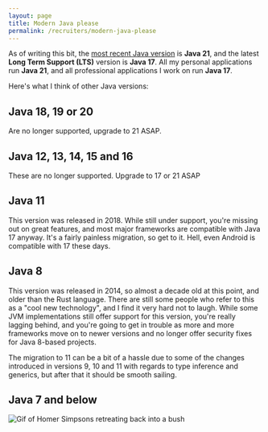 ```yaml
---
layout: page
title: Modern Java please
permalink: /recruiters/modern-java-please
---
```


As of writing this bit, the [most recent Java version](https://en.wikipedia.org/wiki/Java_version_history) is **Java 21**, 
and the latest **Long Term Support (LTS)** version is **Java 17**. All my personal applications run **Java 21**, and all 
professional applications I work on run **Java 17**.

Here's what I think of other Java versions:

## Java 18, 19 or 20

Are no longer supported, upgrade to 21 ASAP.

## Java 12, 13, 14, 15 and 16

These are no longer supported. Upgrade to 17 or 21 ASAP

## Java 11

This version was released in 2018. While still under support, you're missing out on great features, and most major frameworks are compatible with Java 17 anyway. It's a
fairly painless migration, so get to it. Hell, even Android is compatible with 17 these days.

## Java 8

This version was released in 2014, so almost a decade old at this point, and older than the Rust language. There are still some people who refer
to this as a "cool new technology", and I find it very hard not to laugh. While some JVM implementations
still offer support for this version, you're really lagging behind, and you're going to get in trouble as more and more frameworks
move on to newer versions and no longer offer security fixes for Java 8-based projects.

The migration to 11 can be a bit of a hassle due to some of the changes introduced in versions 9, 10 and 11 with regards to type inference
and generics, but after that it should be smooth sailing.

## Java 7 and below

![Gif of Homer Simpsons retreating back into a bush](https://media.tenor.com/HdCNuyIa2c4AAAAC/the-simpsons-homer-simpson.gif)

